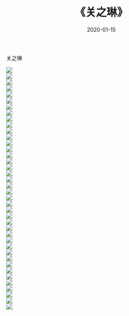 ﻿---
layout: post
title:  《关之琳》
date:   2020-01-15
img: http://pic.660000.xyz/1:/壁纸/明星魅力/华人明星/关之琳/000.jpg
categories: [美女, 清纯, 唯美]
---

关之琳

 ![](http://pic.660000.xyz/1:/壁纸/明星魅力/华人明星/关之琳/001.jpg) <br>![](http://pic.660000.xyz/1:/壁纸/明星魅力/华人明星/关之琳/002.jpg) <br>![](http://pic.660000.xyz/1:/壁纸/明星魅力/华人明星/关之琳/003.jpg) <br>![](http://pic.660000.xyz/1:/壁纸/明星魅力/华人明星/关之琳/004.jpg) <br>![](http://pic.660000.xyz/1:/壁纸/明星魅力/华人明星/关之琳/005.jpg) <br>![](http://pic.660000.xyz/1:/壁纸/明星魅力/华人明星/关之琳/006.jpg) <br>![](http://pic.660000.xyz/1:/壁纸/明星魅力/华人明星/关之琳/007.jpg) <br>![](http://pic.660000.xyz/1:/壁纸/明星魅力/华人明星/关之琳/008.jpg) <br>![](http://pic.660000.xyz/1:/壁纸/明星魅力/华人明星/关之琳/009.jpg) <br>![](http://pic.660000.xyz/1:/壁纸/明星魅力/华人明星/关之琳/010.jpg) <br>![](http://pic.660000.xyz/1:/壁纸/明星魅力/华人明星/关之琳/011.jpg) <br>![](http://pic.660000.xyz/1:/壁纸/明星魅力/华人明星/关之琳/012.jpg) <br>![](http://pic.660000.xyz/1:/壁纸/明星魅力/华人明星/关之琳/013.jpg) <br>![](http://pic.660000.xyz/1:/壁纸/明星魅力/华人明星/关之琳/014.jpg) <br>![](http://pic.660000.xyz/1:/壁纸/明星魅力/华人明星/关之琳/015.jpg) <br>![](http://pic.660000.xyz/1:/壁纸/明星魅力/华人明星/关之琳/016.jpg) <br>![](http://pic.660000.xyz/1:/壁纸/明星魅力/华人明星/关之琳/017.jpg) <br>![](http://pic.660000.xyz/1:/壁纸/明星魅力/华人明星/关之琳/018.jpg) <br>![](http://pic.660000.xyz/1:/壁纸/明星魅力/华人明星/关之琳/019.jpg) <br>![](http://pic.660000.xyz/1:/壁纸/明星魅力/华人明星/关之琳/020.jpg) <br>![](http://pic.660000.xyz/1:/壁纸/明星魅力/华人明星/关之琳/021.jpg) <br>![](http://pic.660000.xyz/1:/壁纸/明星魅力/华人明星/关之琳/022.jpg) <br>![](http://pic.660000.xyz/1:/壁纸/明星魅力/华人明星/关之琳/023.jpg) <br>![](http://pic.660000.xyz/1:/壁纸/明星魅力/华人明星/关之琳/024.jpg) <br>![](http://pic.660000.xyz/1:/壁纸/明星魅力/华人明星/关之琳/025.jpg) <br>![](http://pic.660000.xyz/1:/壁纸/明星魅力/华人明星/关之琳/026.jpg) <br>![](http://pic.660000.xyz/1:/壁纸/明星魅力/华人明星/关之琳/027.jpg) <br>![](http://pic.660000.xyz/1:/壁纸/明星魅力/华人明星/关之琳/028.jpg) <br>![](http://pic.660000.xyz/1:/壁纸/明星魅力/华人明星/关之琳/029.jpg) <br>![](http://pic.660000.xyz/1:/壁纸/明星魅力/华人明星/关之琳/030.jpg) <br>![](http://pic.660000.xyz/1:/壁纸/明星魅力/华人明星/关之琳/031.jpg) <br>![](http://pic.660000.xyz/1:/壁纸/明星魅力/华人明星/关之琳/032.jpg) <br>![](http://pic.660000.xyz/1:/壁纸/明星魅力/华人明星/关之琳/033.jpg) <br>![](http://pic.660000.xyz/1:/壁纸/明星魅力/华人明星/关之琳/034.jpg) <br>![](http://pic.660000.xyz/1:/壁纸/明星魅力/华人明星/关之琳/035.jpg) <br>![](http://pic.660000.xyz/1:/壁纸/明星魅力/华人明星/关之琳/036.jpg) <br>![](http://pic.660000.xyz/1:/壁纸/明星魅力/华人明星/关之琳/037.jpg) <br>![](http://pic.660000.xyz/1:/壁纸/明星魅力/华人明星/关之琳/038.jpg) <br>![](http://pic.660000.xyz/1:/壁纸/明星魅力/华人明星/关之琳/039.jpg) <br>![](http://pic.660000.xyz/1:/壁纸/明星魅力/华人明星/关之琳/040.jpg) <br>